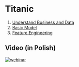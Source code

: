 # Titanic 

1. [Understand Business and Data](https://github.com/dataworkshop/webinar-titanic/blob/master/notebooks/understand_business_data.ipynb)
2. [Basic Model](https://github.com/dataworkshop/webinar-titanic/blob/master/notebooks/basic_model.ipynb)
3. [Feature Engineering](https://github.com/dataworkshop/webinar-titanic/blob/master/notebooks/feature_engineering.ipynb)

## Video (in Polish) 
[![webinar](https://img.youtube.com/vi/GvuxM3z4xU4-w/0.jpg)](https://www.youtube.com/watch?v=GvuxM3z4xU4)

